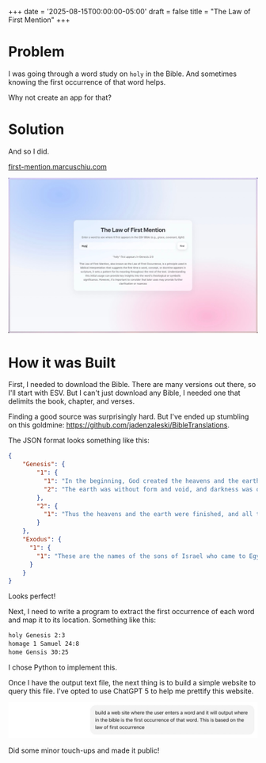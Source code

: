 +++
date = '2025-08-15T00:00:00-05:00'
draft = false
title = "The Law of First Mention"
+++

# Problem

I was going through a word study on `holy` in the Bible.
And sometimes knowing the first occurrence of that word helps.

Why not create an app for that?

# Solution

And so I did.

[first-mention.marcuschiu.com](https://first-mention.marcuschiu.com)

[![alt](assets/1.jpeg)](https://first-mention.marcuschiu.com)

# How it was Built

First, I needed to download the Bible. There are many versions out there, so I'll start with ESV.
But I can't just download any Bible, I needed one that delimits the book, chapter, and verses.

Finding a good source was surprisingly hard. But I've ended up stumbling on this goldmine:
https://github.com/jadenzaleski/BibleTranslations.

The JSON format looks something like this:

```json
{
    "Genesis": {
        "1": {
          "1": "In the beginning, God created the heavens and the earth.",
          "2": "The earth was without form and void, and darkness was over the face of the deep. And the Spirit of God was hovering over the face of the waters.",
        },
        "2": {
          "1": "Thus the heavens and the earth were finished, and all the host of them.",
        }
    },
    "Exodus": {
      "1": {
        "1": "These are the names of the sons of Israel who came to Egypt with Jacob, each with his household:",
      }
    }
}
```

Looks perfect!

Next, I need to write a program to extract the first occurrence of each word and map it to its location.
Something like this:

```txt
holy Genesis 2:3
homage 1 Samuel 24:8
home Gensis 30:25
```

I chose Python to implement this.

Once I have the output text file, the next thing is to build a simple website to query this file.
I've opted to use ChatGPT 5 to help me prettify this website.

![chatgpt-prompt](assets/2.jpeg)

Did some minor touch-ups and made it public!
